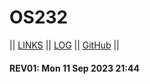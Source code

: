 # OS232

|| [LINKS](links.md) || [LOG](TXT/mylog.txt) || [GitHub](https://github.com/adi-himawan/os232/) ||

#### REV01: Mon 11 Sep 2023 21:44

